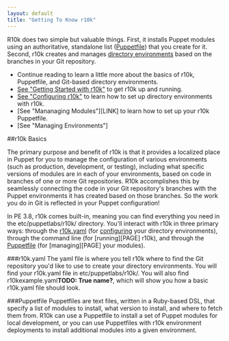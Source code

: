 ```yaml
---
layout: default
title: "Getting To Know r10k"
---
```


[direnv]: /puppet/4.0/reference/environments.html
[gettingstarted]: ./gettingstarted_r10k.html
[configuring]: ./configuring_r10k.html

R10k does two simple but valuable things. First, it installs Puppet modules using an  authoritative, standalone list ([Puppetfile](#puppetfile)) that you create for it. Second, r10k creates and manages [directory environments][direnv] based on the branches in your Git repository.

* Continue reading to learn a little more about the basics of r10k, Puppetfile, and Git-based directory environments.
* [See "Getting Started with r10k"][gettingstarted] to get r10k up and running.
* [See "Configuring r10k"][configuring] to learn how to set up directory environments with r10k.
* [See "Mananaging Modules"][LINK] to learn how to set up your r10k Puppetfile.
* [See "Managing Environments"]

##r10k Basics

The primary purpose and benefit of r10k is that it provides a localized place in Puppet for you to manage the configuration of various environments (such as production, development, or testing), including what specific versions of modules are in each of your environments, based on code in branches of one or more Git repositories. R10k accomplishes this by seamlessly connecting the code in your Git repository's branches with the Puppet environments it has created based on those branches. So the work you do in Git is reflected in your Puppet configuration!

In PE 3.8, r10k comes built-in, meaning you can find everything you need in the etc/puppetlabs/r10k/ directory. You'll interact with r10k in three primary ways: through the [r10k.yaml](#r10kyaml) (for [configuring][configuring] your directory environments), through the command line (for [running][PAGE] r10k), and through the [Puppetfile](#) (for [managing][PAGE] your modules).

###r10k.yaml
The yaml file is where you tell r10k where to find the Git repository you'd like to use to create your directory environments. You will find your r10k.yaml file in etc/puppetlabs/r10k/. You will also find r10kexample.yaml**TODO: True name?**, which will show you how a basic r10k.yaml file should look.

###Puppetfile
Puppetfiles are text files, written in a Ruby-based DSL, that specify a list of modules to install, what version to install, and where to fetch them from. R10k can use a Puppetfile to install a set of Puppet modules for local development, or you can use Puppetfiles with r10k environment deployments to install additional modules into a given environment.